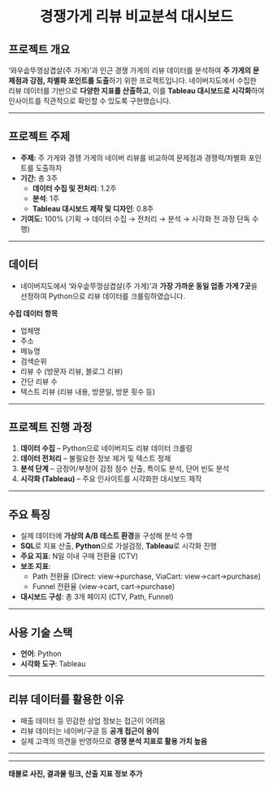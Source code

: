 <h1 align="center">경쟁가게 리뷰 비교분석 대시보드</h1>

<!-- <p align="center">
  <img src="AB-test-with-Retail-Rocket-data-CTV.jpg" alt="CTV 대시보드" width="30%"/>
  <img src="AB-test-with-Retail-Rocket-data-Funnel.jpg" alt="Path 대시보드" width="30%"/>
  <img src="AB-test-with-Retail-Rocket-data-path.jpg" alt="Path 대시보드" width="30%"/>
</p> -->


## 프로젝트 개요
‘와우솥뚜껑삼겹살(주 가게)’과 인근 경쟁 가게의 리뷰 데이터를 분석하여 **주 가게의 문제점과 강점, 차별화 포인트를 도출**하기 위한 프로젝트입니다.
네이버지도에서 수집한 리뷰 데이터를 기반으로 **다양한 지표를 산출하고**,  이를 **Tableau 대시보드로 시각화**하여 인사이트를 직관적으로 확인할 수 있도록 구현했습니다.

---

## 프로젝트 주제
- **주제:** 주 가게와 경쟁 가게의 네이버 리뷰를 비교하여 문제점과 경쟁력/차별화 포인트를 도출하자
- **기간:** 총 3주  
  - **데이터 수집 및 전처리**: 1.2주  
  - **분석**: 1주  
  - **Tableau 대시보드 제작 및 디자인**: 0.8주  
- **기여도:** 100% (기획 → 데이터 수집 → 전처리 → 분석 → 시각화 전 과정 단독 수행)

---

## 데이터
- 네이버지도에서 ‘와우솥뚜껑삼겹살(주 가게)’과 **가장 가까운 동일 업종 가게 7곳**을 선정하여 Python으로 리뷰 데이터를 크롤링하였습니다.

**수집 데이터 항목**
- 업체명  
- 주소  
- 메뉴명  
- 검색순위  
- 리뷰 수 (방문자 리뷰, 블로그 리뷰)  
- 간단 리뷰 수  
- 텍스트 리뷰 (리뷰 내용, 방문일, 방문 횟수 등)

---

## 프로젝트 진행 과정
1. **데이터 수집** – Python으로 네이버지도 리뷰 데이터 크롤링  
2. **데이터 전처리** – 불필요한 정보 제거 및 텍스트 정제  
3. **분석 단계** – 긍정어/부정어 감정 점수 산출, 특이도 분석, 단어 빈도 분석  
4. **시각화 (Tableau)** – 주요 인사이트를 시각화한 대시보드 제작  

---
## 주요 특징
- 실제 데이터에 **가상의 A/B 테스트 환경**을 구성해 분석 수행  
- **SQL**로 지표 산출, **Python**으로 가설검정, **Tableau**로 시각화 진행  
- **주요 지표**: N일 이내 구매 전환율 (CTV)  
- **보조 지표**:  
  - Path 전환율 (Direct: view→purchase, ViaCart: view→cart→purchase)  
  - Funnel 전환율 (view→cart, cart→purchase)  
- **대시보드 구성**: 총 3개 페이지 (CTV, Path, Funnel)  

---

## 사용 기술 스택
- **언어**: Python  
- **시각화 도구**: Tableau  

---

## 리뷰 데이터를 활용한 이유
- 매출 데이터 등 민감한 상업 정보는 접근이 어려움  
- 리뷰 데이터는 네이버/구글 등 **공개 접근이 용이**  
- 실제 고객의 의견을 반영하므로 **경쟁 분석 지표로 활용 가치 높음**

---

<!-- ## 결과물 확인
- **GitHub 블로그**: [Retail Rocket ABtest 대시보드](https://whitenut200.github.io/prodject/retail%20rocket/RetailRocketABtest-%ED%94%84%EB%A1%9C%EC%A0%9D%ED%8A%B8%EA%B0%9C%EC%9A%94/)
- **Tableau Public**: [Tableau 대시보드](https://public.tableau.com/app/profile/yu.siyeon/viz/ABtestwithRetailRocketdata/CVR)
-->


---
**태블로 사진, 결과물 링크, 산출 지표 정보 추가**
